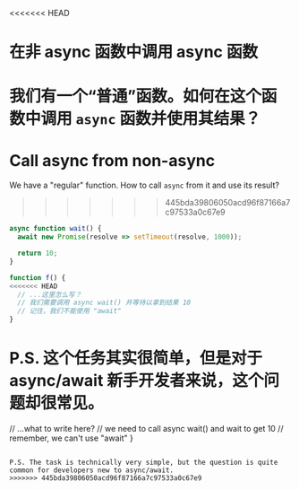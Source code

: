 
<<<<<<< HEAD
# 在非 async 函数中调用 async 函数

我们有一个“普通”函数。如何在这个函数中调用 `async` 函数并使用其结果？
=======
# Call async from non-async

We have a "regular" function. How to call `async` from it and use its result?
>>>>>>> 445bda39806050acd96f87166a7c97533a0c67e9

```js
async function wait() {
  await new Promise(resolve => setTimeout(resolve, 1000));

  return 10;
}

function f() {
<<<<<<< HEAD
  // ...这里怎么写？
  // 我们需要调用 async wait() 并等待以拿到结果 10
  // 记住，我们不能使用 "await"
}
```

P.S. 这个任务其实很简单，但是对于 async/await 新手开发者来说，这个问题却很常见。
=======
  // ...what to write here?
  // we need to call async wait() and wait to get 10
  // remember, we can't use "await"
}
```

P.S. The task is technically very simple, but the question is quite common for developers new to async/await.
>>>>>>> 445bda39806050acd96f87166a7c97533a0c67e9
